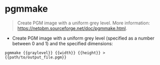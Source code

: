 # pgmmake

> Create PGM image with a uniform grey level.
> More information: <https://netpbm.sourceforge.net/doc/pgmmake.html>.

- Create PGM image with a uniform grey level (specified as a number between 0 and 1) and the specified dimensions:

`pgmmake {{graylevel}} {{width}} {{height}} > {{path/to/output_file.pgm}}`
